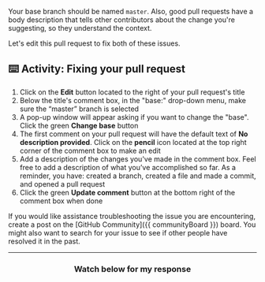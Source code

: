Your base branch should be named `master`. Also, good pull requests have a body description that tells other contributors about the change you're suggesting, so they understand the context.

Let's edit this pull request to fix both of these issues.

## :keyboard: Activity: Fixing your pull request

1. Click on the **Edit** button located to the right of your pull request's title
1. Below the title's comment box, in the "base:" drop-down menu, make sure the “master” branch is selected
1. A pop-up window will appear asking if you want to change the "base". Click the green **Change base** button
1. The first comment on your pull request will have the default text of **No description provided**. Click on the **pencil** icon located at the top right corner of the comment box to make an edit
1. Add a description of the changes you've made in the comment box. Feel free to add a description of what you’ve accomplished so far. As a reminder, you have: created a branch, created a file and made a commit, and opened a pull request
1. Click the green **Update comment** button at the bottom right of the comment box when done

If you would like assistance troubleshooting the issue you are encountering, create a post on the [GitHub Community]({{ communityBoard }}) board. You might also want to search for your issue to see if other people have resolved it in the past.

<hr>
<h3 align="center">Watch below for my response</h3>
